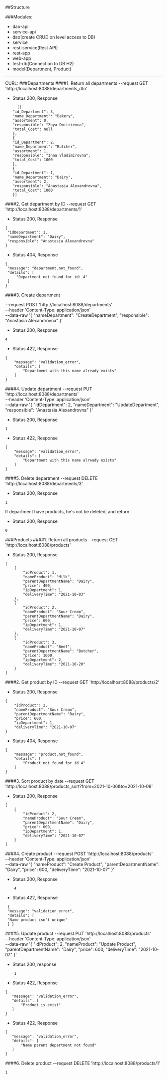##Structure

###Modules:
* dao-api
* service-api
* dao(create CRUD on level access to DB)
* service
* rest-service(Rest API)
* rest-app
* web-app
* test-db(Connection to DB H2)
* model(Department, Product)
___
CURL:
###Departments
####1. Return all departments
--request GET 'http://localhost:8088/departments_dto'
* Status 200, Response
   ```
     [{
   "id_Department": 3,
   "name_Department": "Bakery",
   "assortment": 0,
   "responsible": "Zoya Dmitrievna",
   "total_Cost": null
   },
   {
   "id_Department": 2,
   "name_Department": "Butcher",
   "assortment": 1,
   "responsible": "Inna Vladimirovna",
   "total_Cost": 1000
   },
   {
   "id_Department": 1,
   "name_Department": "Dairy",
   "assortment": 2,
   "responsible": "Anastasia Alexandrovna",
   "total_Cost": 1000
   }]
   ```

####2. Get department by ID
--request GET 'http://localhost:8088/departments/1'
   * Status 200, Response
   ```
   {
    "idDepartment": 1,
    "nameDepartment": "Dairy",
    "responsible": "Anastasia Alexandrovna"
   }
   ```
   * Status 404, Response
   ```
   {
    "message": "department.not_found",
    "details": [
        "Department not found for id: 4"
    ]
   }
   ```
      
      
####3. Create department
   
--request POST 'http://localhost:8088/departments' \
--header 'Content-Type: application/json' \
--data-raw '{
"nameDepartment": "CreateDepartment",
"responsible": "Anastasia Alexandrovna"
}'
   
  * Status 200, Response
 ```
 4
 ```
* Status 422, Response
```
{
    "message": "validation_error",
    "details": [
        "Department with this name already exists"
    ]
}
```

####4. Update department
--request PUT 'http://localhost:8088/departments' \
--header 'Content-Type: application/json' \
--data-raw '{
"idDepartment": 2,
"nameDepartment": "UpdateDepartment",
"responsible": "Anastasia Alexandrovna"
}'
* Status 200, Response
```
1
```
* Status 422, Response
```
{
    "message": "validation_error",
    "details": [
        "Department with this name already exists"
    ]
}
```
####5. Delete department
--request DELETE 'http://localhost:8088/departments/3'
* Status 200, Response
```
1
```
If department have products, he's not be deleted, and return
* Status 200, Response
```
0
```
###Products
####1. Return all products
--request GET 'http://localhost:8088/products' 
* Status 200, Response
```
[
    {
        "idProduct": 1,
        "nameProduct": "Milk",
        "parentDepartmentName": "Dairy",
        "price": 400,
        "ipDepartment": 1,
        "deliveryTime": "2021-10-03"
    },
    {
        "idProduct": 2,
        "nameProduct": "Sour Cream",
        "parentDepartmentName": "Dairy",
        "price": 600,
        "ipDepartment": 1,
        "deliveryTime": "2021-10-07"
    },
    {
        "idProduct": 3,
        "nameProduct": "Beef",
        "parentDepartmentName": "Butcher",
        "price": 1000,
        "ipDepartment": 2,
        "deliveryTime": "2021-10-20"
    }
]
```
####2. Get product by ID
--request GET 'http://localhost:8088/products/2' 
* Status 200, Response
```
{
    "idProduct": 2,
    "nameProduct": "Sour Cream",
    "parentDepartmentName": "Dairy",
    "price": 600,
    "ipDepartment": 1,
    "deliveryTime": "2021-10-07"
}
```
* Status 404, Response
```
{
    "message": "product.not_found",
    "details": [
        "Product not found for id 4"
    ]
}
```
####3. Sort product by date
 --request GET 'http://localhost:8088/products_sort?from=2021-10-06&to=2021-10-08'
* Status 200, Response
```
[
    {
        "idProduct": 2,
        "nameProduct": "Sour Cream",
        "parentDepartmentName": "Dairy",
        "price": 600,
        "ipDepartment": 1,
        "deliveryTime": "2021-10-07"
    }
]
```
####4. Create product
--request POST 'http://localhost:8088/products' \
--header 'Content-Type: application/json' \
--data-raw '{
"nameProduct": "Create Product",
"parentDepartmentName": "Dairy",
"price": 600,
"deliveryTime": "2021-10-07"
}'
* Status 200, Response
 ```
     4
```
* Status 422, Response
 ```
  {
  "message": "validation_error",
  "details": [
  "Name product isn't unique"
  ] }
 ```
####5. Update product
--request PUT 'http://localhost:8088/products' \
--header 'Content-Type: application/json' \
--data-raw '{
"idProduct": 2,
"nameProduct": "Update Product",
"parentDepartmentName": "Dairy",
"price": 600,
"deliveryTime": "2021-10-07"
}'
* Status 200, response
 ```
     1
```
* Status 422, Response
 ```
 {
    "message": "validation_error",
    "details": [
        "Product is exist"
    ]
}
 ```
* Status 422, Response
 ```
{
    "message": "validation_error",
    "details": [
        "Name parent department not found"
    ]
}
 ```
####6. Delete product
--request DELETE 'http://localhost:8088/products/1'
 ```
 1
 ```